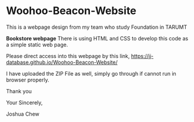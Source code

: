 # Woohoo-Beacon-Website
This is a webpage design from my team who study Foundation in TARUMT

**Bookstore webpage**
There is using HTML and CSS to develop this code as a simple static web page.

Please direct access into this webpage by this link,
https://jj-database.github.io/Woohoo-Beacon-Website/

I have uploaded the ZIP File as well, simply go through if cannot run in browser properly. 

Thank you

Your Sincerely,

Joshua Chew
